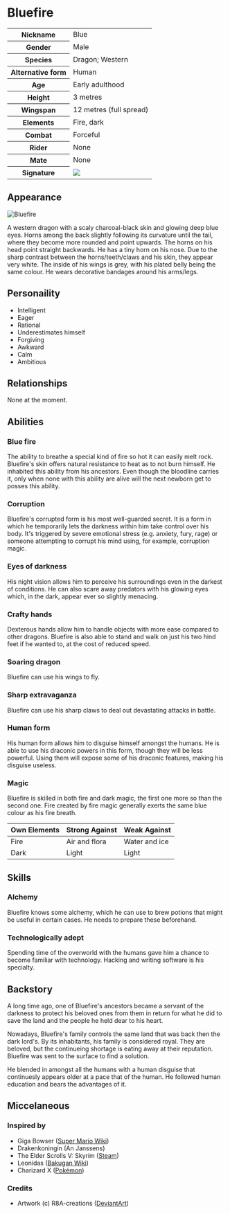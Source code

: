 # Bluefire

<table>
  <tr>
    <th>Nickname</th>
    <td>Blue</td>
  </tr>
  <tr>
    <th>Gender</th>
    <td>Male</td>
  </tr>
  <tr>
    <th>Species</th>
    <td>Dragon; Western</td>
  </tr>
  <tr>
    <th>Alternative form</th>
    <td>Human</td>
  </tr>
  <tr>
    <th>Age</th>
    <td>Early adulthood</td>
  </tr>
  <tr>
    <th>Height</th>
    <td>3 metres</td>
  </tr>
  <tr>
    <th>Wingspan</th>
    <td>12 metres (full spread)</td>
  </tr>
  <tr>
    <th>Elements</th>
    <td>Fire, dark</td>
  </tr>
  <tr>
    <th>Combat</th>
    <td>Forceful</td>
  </tr>
  <tr>
    <th>Rider</th>
    <td>None</td>
  </tr>
  <tr>
    <th>Mate</th>
    <td>None</td>
  </tr>
  <tr>
    <th>Signature</th>
    <td><a href="https://i.imgur.com/PTMziC2.png"><img src="https://i.imgur.com/TlAh41o.png"></a></td>
  </tr>
</table>

## Appearance

![Bluefire](https://i.imgur.com/X7fIwFc.gif)

A western dragon with a scaly charcoal-black skin and glowing deep blue eyes. Horns among the back slightly following its curvature until the tail, where they become more rounded and point upwards. The horns on his head point straight backwards. He has a tiny horn on his nose. Due to the sharp contrast between the horns/teeth/claws and his skin, they appear very white. The inside of his wings is grey, with his plated belly being the same colour. He wears decorative bandages around his arms/legs.

## Personaility

* Intelligent
* Eager
* Rational
* Underestimates himself
* Forgiving
* Awkward
* Calm
* Ambitious

<!--!!! quote ""     Everybody likes to get taken for turns,<br>     to see how bright the fire inside of them burns.<br>     And everybody thinks I'll turn evil tonight,<br>     that I'm a devil masquerading under light.-->

## Relationships

None at the moment.

## Abilities

### Blue fire

The ability to breathe a special kind of fire so hot it can easily melt rock. Bluefire's skin offers natural resistance to heat as to not burn himself. He inhabited this ability from his ancestors. Even though the bloodline carries it, only when none with this ability are alive will the next newborn get to posses this ability.

### Corruption

Bluefire's corrupted form is his most well-guarded secret. It is a form in which he temporarily lets the darkness within him take control over his body. It's triggered by severe emotional stress (e.g. anxiety, fury, rage) or someone attempting to corrupt his mind using, for example, corruption magic.

<!--His claws, teeth, and horns elongate, sharpen and whiten. His eyes glow more than usual and his pupils become invisible. His scales and belly plates become pointier, more sawblade-like. Some of his veins may become visible as they radiate blue.-->

<!--He is stronger and ever so slightly taller in this form. His senses become more sensitive and his blue fire ability is greatly enhanced, being able to breathe nearly limitless quantities of it and the smoke coming from the flames being slightly poisonous. A longing for destruction and blood, which he may go as far to consume, fueling him. He can barely keep friend and foe apart. Any bit of his calmness or tenderness disappears, being replaced with utter terror until there's nothing left. It's incredibly difficult to calm him down in this form, let alone control it.-->

### Eyes of darkness

His night vision allows him to perceive his surroundings even in the darkest of conditions. He can also scare away predators with his glowing eyes which, in the dark, appear ever so slightly menacing.

### Crafty hands

Dexterous hands allow him to handle objects with more ease compared to other dragons. Bluefire is also able to stand and walk on just his two hind feet if he wanted to, at the cost of reduced speed.

### Soaring dragon

Bluefire can use his wings to fly.

### Sharp extravaganza

Bluefire can use his sharp claws to deal out devastating attacks in battle.

### Human form

His human form allows him to disguise himself amongst the humans. He is able to use his draconic powers in this form, though they will be less powerful. Using them will expose some of his draconic features, making his disguise useless.

### Magic

Bluefire is skilled in both fire and dark magic, the first one more so than the second one. Fire created by fire magic generally exerts the same blue colour as his fire breath.

| Own Elements | Strong Against | Weak Against  |
| ------------ | -------------- | ------------- |
| Fire         | Air and flora  | Water and ice |
| Dark         | Light          | Light         |

## Skills

### Alchemy

Bluefire knows some alchemy, which he can use to brew potions that might be useful in certain cases. He needs to prepare these beforehand.

### Technologically adept

Spending time of the overworld with the humans gave him a chance to become familiar with technology. Hacking and writing software is his specialty.

## Backstory

A long time ago, one of Bluefire's ancestors became a servant of the darkness to protect his beloved ones from them in return for what he did to save the land and the people he held dear to his heart.

Nowadays, Bluefire's family controls the same land that was back then the dark lord's. By its inhabitants, his family is considered royal. They are beloved, but the continueing shortage is eating away at their reputation. Bluefire was sent to the surface to find a solution.

He blended in amongst all the humans with a human disguise that continuesly appears older at a pace that of the human. He followed human education and bears the advantages of it.

## Miccelaneous

### Inspired by

* Giga Bowser ([Super Mario Wiki](https://www.mariowiki.com/Giga_Bowser))
* Drakenkoningin (An Janssens)
* The Elder Scrolls V: Skyrim ([Steam](https://store.steampowered.com/app/489830/The_Elder_Scrolls_V_Skyrim_Special_Edition/))
* Leonidas ([Bakugan Wiki](https://bakugan.wiki/wiki/Leonidas))
* Charizard X ([Pokémon](https://www.pokemon.com/uk/pokedex/charizard))

### Credits

* Artwork (c) R8A-creations ([DeviantArt](https://www.deviantart.com/r8a-creations))